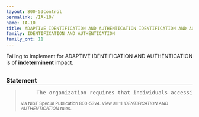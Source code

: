 ```yaml
---
layout: 800-53control
permalink: /IA-10/
name: IA-10
title: ADAPTIVE IDENTIFICATION AND AUTHENTICATION IDENTIFICATION AND AUTHENTICATION
family: IDENTIFICATION AND AUTHENTICATION
family_cnt: 11
---
```

<p class="text-">Failing to implement for ADAPTIVE IDENTIFICATION AND AUTHENTICATION is of <b>indeterminent</b> impact.</p>

<h3 style="border-bottom:1px solid #ddd;margin:30px 0 8px 0;">Statement</h3>
<blockquote>
<pre>     The organization requires that individuals accessing the information system employ [Assignment: organization-defined supplemental authentication techniques or mechanisms] under specific [Assignment: organization-defined circumstances or situations]. 
</pre>
<p><small>via NIST Special Publication 800-53v4. View all 11 <i>IDENTIFICATION AND AUTHENTICATION</i> rules. <a href="/cce/ssg/group/$Group_id"><span class="glyphicon glyphicon-link"></span></a> </small></p>
</blockquote>

